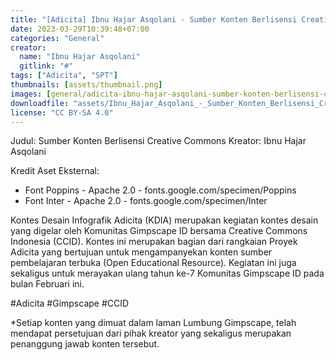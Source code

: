 ```yaml
---
title: "[Adicita] Ibnu Hajar Asqolani - Sumber Konten Berlisensi Creative Commons"
date: 2023-03-29T10:39:48+07:00
categories: "General"
creator: 
  name: "Ibnu Hajar Asqolani"
  gitlink: "#"
tags: ["Adicita", "SPT"]
thumbnails: [assets/thumbnail.png]
images: [general/adicita-ibnu-hajar-asqolani-sumber-konten-berlisensi-creative-commons/assets/thumbnail.png]
downloadfile: "assets/Ibnu_Hajar_Asqolani_-_Sumber_Konten_Berlisensi_Creative_Commons.zip"
license: "CC BY-SA 4.0"
---
```

Judul: Sumber Konten Berlisensi Creative Commons
Kreator: Ibnu Hajar Asqolani


<!--more-->
Kredit Aset Eksternal:
- Font Poppins - Apache 2.0 - fonts.google.com/specimen/Poppins
- Font Inter - Apache 2.0 - fonts.google.com/specimen/Inter

Kontes Desain Infografik Adicita (KDIA) merupakan kegiatan kontes desain yang digelar oleh Komunitas Gimpscape ID bersama Creative Commons Indonesia (CCID). Kontes ini merupakan bagian dari rangkaian Proyek Adicita yang bertujuan untuk mengampanyekan konten sumber pembelajaran terbuka (Open Educational Resource). Kegiatan ini juga sekaligus untuk merayakan ulang tahun ke-7 Komunitas Gimpscape ID pada bulan Februari ini.

#Adicita #Gimpscape #CCID

*Setiap konten yang dimuat dalam laman Lumbung Gimpscape, telah mendapat persetujuan dari pihak kreator yang sekaligus merupakan penanggung jawab konten tersebut.
